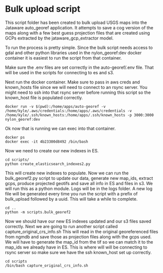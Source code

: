 # Bulk upload script

  

This script folder has been created to bulk upload USGS maps into the Jataware auto_georef application. It attempts to save a cog version of the maps along with a few best guess projection files that are created using GCPs extracted by the jataware_gcp_extractor model.

  

To run the process is pretty simple. Since the bulk script needs access to gdal and other python libraries used in the nylon_georef:dev docker container it is easiest to run the script from that container.

  

Make sure the .env files are set correctly in the auto-georef/.env file. That will be used in the scripts for connecting to es and s3.

  

Next run the docker container. Make sure to pass in aws creds and known_hosts file since we will need to connect to an rsync server. You might need to ssh into that rsync server before running this script so the known_host file is populated correctly.
```
docker run -v $(pwd):/home/apps/auto-georef -v /home/kyle/.aws/credentials:/home/apps/.aws/credentials -v /home/kyle/.ssh/known_hosts:/home/apps/.ssh/known_hosts -p 3000:3000 nylon_georef:dev
```
  Ok now that is running we can exec into that container.
  ```
  docker ps
  docker exec -it 4b23300d8492 /bin/bash
  ```
  Now we need to create our new indexes in ES.
  ```
  cd scripts/
  python create_elasticsearch_indexes2.py
  ```
  This will create new indexes to populate.
  Now we can run the bulk_georef2.py script to update our data, generate new map_ids, extract gcps, produce projected geotifs and save all info in ES and files in s3.
  We will run this as a python module. Logs will be in the logs folder. A new log file will be generated every time you run the script with a prefix of bulk_upload followed by a uuid. This will take a while to complete.
  ```
  cd ..
  python -m scripts.bulk_georef2
  ```
Now we should have our new ES indexes updated and our s3 files saved correctly. 
Next we are going to run another script called capture_original_crs_info.sh
This will read in the original georeferenced files from ngmdb and save those as projection files along with the gcps used. We will have to generate the map_id from the tif so we can match it to the map_ids we already have in ES.
This is where will will be connecting to rsync server so make sure we have the ssh known_host set up correctly.
```
cd scripts
/bin/bash capture_original_crs_info.sh
```
